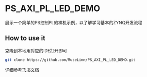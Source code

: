 # PS_AXI_PL_LED_DEMO

展示一个简单的PS控制PL的裸机示例，以了解学习基本的ZYNQ开发流程

## How to use it

克隆到本地用对应的IDE打开即可

```bash
git clone https://github.com/MuseLinn/PS_AXI_PL_LED_DEMO.git
```

详细参考[飞书文档](https://maxmm46fl3f.feishu.cn/docx/RMXzdiWGJoWnNlxcvq7cYHCCnFb?from=from_copylink)
